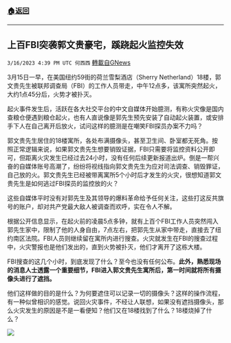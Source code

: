 ###  [:house:返回](README.md)
---


## 上百FBI突袭郭文贵豪宅，蹊跷起火监控失效
`3/16/2023 4:39 PM UTC 何西西` [轉載自GNews](https://gnews.org/articles/1019779)



3月15日一早，在美国纽约59街的荷兰雪梨酒店（Sherry Netherland）18楼，郭文贵先生被联邦调查局（FBI）的工作人员带走，中午12点多，该寓所突然起火，大约1点45分后，火势才被扑灭。

起火事件发生后，活跃在各大社交平台的中文自媒体开始臆测，有称火灾像是国内查粮仓便遇到粮仓起火，也有人直说像是郭先生预先安装了自动起火装置，或安排手下人在自己离开后放火，试问这样的臆测是在嘲笑FBI探员办案不力吗？

郭文贵先生居住的18楼寓所，各处布满摄像头，甚至卫生间、卧室都无死角。按照正常逻辑来说，如果郭文贵先生想要销毁证据，FBI只需要将监控资料公开即可，但距离火灾发生已经过去24小时，没有任何后续更新报道出炉。倒是一帮兴奋的自媒体账号高潮了，纷纷将视线指向郭文贵先生为应对司法调查、销毁罪证，自己放的火。郭文贵先生已经被带离寓所5个小时后才发生的火灾，很想知道郭文贵先生是如何逃过FBI探员的监控放的火？

这些自媒体平时没有对郭先生及其领导的爆料革命给予任何关注，这些打这反共旗号的账户，却对共产党最大敌人被调查而欢呼，实在令人不解。

根据公开信息显示，在起火前的凌晨5点多钟，就有上百个FBI工作人员突然闯入郭先生家中，限制了他的人身自由，7点左右，把郭先生从家中带走，直接去了纽约南区法院。FBI人员则继续留在寓所内进行搜查。火灾就发生在FBI的搜查过程中，火灾警报也是他们发出的，直到火势被扑灭，他们才离开了这栋大楼。

FBI搜查的这几个小时，到底发现了什么？至今也没有任何公布。******此外，熟悉现场的消息人士透露一个重要细节，FBI进入郭文贵先生寓所后，第一时间就将所有摄像头进行了遮挡。******


他们这样做的目的是什么？为何要遮住可以记录一切的摄像头？这样的操作流程，有一种似曾相识的感觉。说回火灾事件，不经让人联想，如果没有遮挡摄像头，那么火灾发生的原因是不是一看便知？他们又在18楼找到了什么？18楼烧掉了什么？


![](https://i.imgur.com/GgG4GuZ.jpg)





